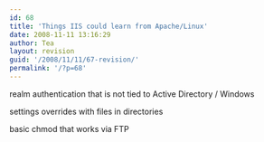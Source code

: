 ```yaml
---
id: 68
title: 'Things IIS could learn from Apache/Linux'
date: 2008-11-11 13:16:29
author: Tea
layout: revision
guid: '/2008/11/11/67-revision/'
permalink: '/?p=68'
---
```


realm authentication that is not tied to Active Directory / Windows

settings overrides with files in directories

basic chmod that works via FTP